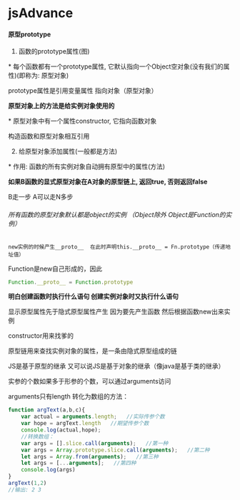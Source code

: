 # jsAdvance

#### 原型prototype

1. 函数的prototype属性(图)

 \* 每个函数都有一个prototype属性, 它默认指向一个Object空对象(没有我们的属性)(即称为: 原型对象)

prototype属性是引用变量属性  指向对象（原型对象）

  **原型对象上的方法是给实例对象使用的**

 \* 原型对象中有一个属性constructor, 它指向函数对象

构造函数和原型对象相互引用

2. 给原型对象添加属性(一般都是方法)

 \* 作用: 函数的所有实例对象自动拥有原型中的属性(方法)

**如果B函数的显式原型对象在A对象的原型链上, 返回true, 否则返回false**

B走一步 A可以走N多步

###### 所有函数的原型对象默认都是object的实例 （Object除外 Object是Function的实例）

```
new实例的时候产生__proto__  在此时声明this.__proto__ = Fn.prototype（传递地址值）
```

Function是new自己形成的，因此

```js
Function.__proto__ = Function.prototype
```

**明白创建函数时执行什么语句 创建实例对象时又执行什么语句**

显示原型属性先于隐式原型属性产生 因为要先产生函数 然后根据函数new出来实例

constructor用来找爹的

原型链用来查找实例对象的属性，是一条由隐式原型组成的链

JS是基于原型的继承 又可以说JS是基于对象的继承（像java是基于类的继承）



实参的个数如果多于形参的个数，可以通过arguments访问

arguments只有length 转化为数组的方法：

```js
function argText(a,b,c){
    var actual = arguments.length;   //实际传参个数
    var hope = argText.length   //期望传参个数
    console.log(actual,hope);
    //转换数组：
    var args = [].slice.call(arguments);   //第一种
    var args = Array.prototype.slice.call(arguments);   //第二种
    let args = Array.from(arguments);   //第三种
    let args = [...arguments];   //第四种
    console.log(args)
}
argText(1,2)
//输出: 2 3   

```

